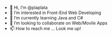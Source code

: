 - 👋 Hi, I’m @plaplata
- 👀 I’m interested in Front-End Web Developing
- 🌱 I’m currently learning Java and C#
- 💞️ I’m looking to collaborate on Web/Movile Apps
- 📫 How to reach me ... Look me up!

<!---
plaplata/plaplata is a ✨ special ✨ repository because its `README.md` (this file) appears on your GitHub profile.
You can click the Preview link to take a look at your changes.
--->
